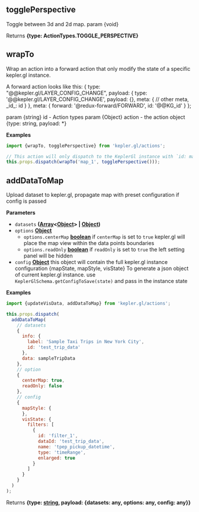 <!-- Generated by documentation.js. Update this documentation by updating the source code. -->

## togglePerspective

Toggle between 3d and 2d map.
param {void}

Returns **{type: ActionTypes.TOGGLE_PERSPECTIVE}** 

## wrapTo

Wrap an action into a forward action that only modify the state of a specific
kepler.gl instance.

A forward action looks like this:
 {
   type: "@@kepler.gl/LAYER_CONFIG_CHANGE",
   payload: {
     type: '@@kepler.gl/LAYER_CONFIG_CHANGE',
     payload: {},
     meta: {
       // other meta,
       \_id_: id
     }
   },
   meta: {
     forward: '@redux-forward/FORWARD',
     id: '@@KG_id'
   }
 };

param {string} id - Action types
param {Object} action - the action object {type: string, payload: \*}

**Examples**

```javascript
import {wrapTo, togglePerspective} from 'kepler.gl/actions';

// This action will only dispatch to the KeplerGl instance with `id: map_1`
this.props.dispatch(wrapTo('map_1', togglePerspective()));
```

## addDataToMap

Upload dataset to kepler.gl, propagate map with preset configuration if config is passed

**Parameters**

-   `datasets` **([Array][1]&lt;[Object][2]> | [Object][2])** 
-   `options` **[Object][2]** 
    -   `options.centerMap` **[boolean][3]** if `centerMap` is set to `true` kepler.gl will
        place the map view within the data points boundaries
    -   `options.readOnly` **[boolean][3]** if `readOnly` is set to `true`
        the left setting panel will be hidden
-   `config` **[Object][2]** this object will contain the full kepler.gl instance configuration {mapState, mapStyle, visState}
    To generate a json object of current kepler.gl instance. use `KeplerGlSchema.getConfigToSave(state)` and pass in the instance state

**Examples**

```javascript
import {updateVisData, addDataToMap} from 'kepler.gl/actions';

this.props.dispatch(
  addDataToMap(
    // datasets
    {
      info: {
        label: 'Sample Taxi Trips in New York City',
        id: 'test_trip_data'
      },
      data: sampleTripData
    },
    // option
    {
      centerMap: true,
      readOnly: false
    },
    // config
    {
      mapStyle: {
      },
      visState: {
        filters: [
          {
            id: 'filter_1',
            dataId: 'test_trip_data',
            name: 'tpep_pickup_datetime',
            type: 'timeRange',
            enlarged: true
          }
        ]
      }
    }
  )
);
```

Returns **{type: [string][4], payload: {datasets: any, options: any, config: any}}** 

[1]: https://developer.mozilla.org/docs/Web/JavaScript/Reference/Global_Objects/Array

[2]: https://developer.mozilla.org/docs/Web/JavaScript/Reference/Global_Objects/Object

[3]: https://developer.mozilla.org/docs/Web/JavaScript/Reference/Global_Objects/Boolean

[4]: https://developer.mozilla.org/docs/Web/JavaScript/Reference/Global_Objects/String
